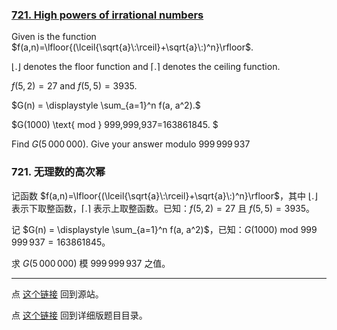 ### [721. High powers of irrational numbers](https://projecteuler.net/problem=721)

Given is the function $f(a,n)=\lfloor{(\lceil{\sqrt{a}\:\rceil}+\sqrt{a}\:)^n}\rfloor$.

$\lfloor{.}\rfloor$ denotes the floor function and $\lceil{.}\rceil$ denotes the ceiling function.

$f(5,2)=27$ and $f(5,5)=3935$.

$G(n) = \displaystyle \sum_{a=1}^n f(a, a^2).$

$G(1000) \text{ mod  } 999\,999\,937=163861845. $

Find $G(5\,000\,000).$ Give your answer modulo $999\,999\,937$

### 721. 无理数的高次幂

记函数 $f(a,n)=\lfloor{(\lceil{\sqrt{a}\:\rceil}+\sqrt{a}\:)^n}\rfloor$，其中 $\lfloor{.}\rfloor$ 表示下取整函数，$\lceil{.}\rceil$ 表示上取整函数。已知：$f(5,2)=27$ 且 $f(5,5)=3935$。

记 $G(n) = \displaystyle \sum_{a=1}^n f(a, a^2)$，已知：$G(1000) \text{ mod  } 999\,999\,937=163861845$。

求 $G(5\,000\,000)$ 模 $999\,999\,937$ 之值。

---

点 [这个链接](https://fsy-juruo.github.io/pe-chinese-translation/) 回到源站。

点 [这个链接](https://fsy-juruo.github.io/pe-chinese-translation/detailed_content_archives.html) 回到详细版题目目录。